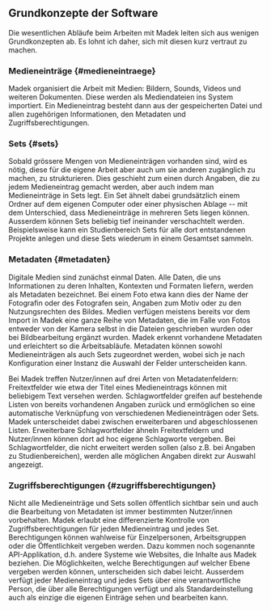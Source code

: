 ## Grundkonzepte der Software

Die wesentlichen Abläufe beim Arbeiten mit Madek leiten sich aus wenigen Grundkonzepten ab. Es lohnt ich daher, sich mit diesen kurz vertraut zu machen. 

### Medieneinträge {#medieneintraege}

Madek organisiert die Arbeit mit Medien: Bildern, Sounds, Videos und weiteren Dokumenten. Diese werden als Mediendateien ins System importiert. Ein Medieneintrag besteht dann aus der gespeicherten Datei und allen zugehörigen Informationen, den Metadaten und Zugriffsberechtigungen.

### Sets {#sets}

Sobald grössere Mengen von Medieneinträgen vorhanden sind, wird es nötig, diese für die eigene Arbeit aber auch um sie anderen zugänglich zu machen, zu strukturieren. Dies geschieht zum einen durch Angaben, die zu jedem Medieneintrag gemacht werden, aber auch indem man Medieneinträge in Sets legt. Ein Set ähnelt dabei grundsätzlich einem Ordner auf dem eigenen Computer oder einer physischen Ablage -- mit dem Unterschied, dass Medieneinträge in mehreren Sets liegen können. Ausserdem können Sets beliebig tief ineinander verschachtelt werden. Beispielsweise kann ein Studienbereich Sets für alle dort entstandenen Projekte anlegen und diese Sets wiederum in einem Gesamtset sammeln.

### Metadaten {#metadaten}

Digitale Medien sind zunächst einmal Daten. Alle Daten, die uns Informationen zu deren Inhalten, Kontexten und Formaten liefern, werden als Metadaten bezeichnet. Bei einem Foto etwa kann dies der Name der Fotografin oder des Fotografen sein, Angaben zum Motiv oder zu den Nutzungsrechten des Bildes. Medien verfügen meistens bereits vor dem Import in Madek eine ganze Reihe von Metadaten, die im Falle von Fotos entweder von der Kamera selbst in die Dateien geschrieben wurden oder bei Bildbearbeitung ergänzt wurden. Madek erkennt vorhandene Metadaten und erleichtert so die Arbeitsabläufe. Metadaten können sowohl Medieneinträgen als auch Sets zugeordnet werden, wobei sich je nach Konfiguration einer Instanz die Auswahl der Felder unterscheiden kann.

Bei Madek treffen Nutzer/innen auf drei Arten von Metadatenfeldern: Freitextfelder wie etwa der Titel eines Medieneintrags können mit beliebigem Text versehen werden. Schlagwortfelder greifen auf bestehende Listen von bereits vorhandenen Angaben zurück und ermöglichen so eine automatische Verknüpfung von verschiedenen Medieneinträgen oder Sets. Madek unterscheidet dabei zwischen erweiterbaren und abgeschlossenen Listen. Erweiterbare Schlagwortfelder ähneln Freitextfeldern und Nutzer/innen können dort ad hoc eigene Schlagworte vergeben. Bei Schlagwortfelder, die nicht erweitert werden sollen (also z.B. bei Angaben zu Studienbereichen), werden alle möglichen Angaben direkt zur Auswahl angezeigt.

### Zugriffsberechtigungen {#zugriffsberechtigungen}

Nicht alle Medieneinträge und Sets sollen öffentlich sichtbar sein und auch die Bearbeitung von Metadaten ist immer bestimmten Nutzer/innen vorbehalten. Madek erlaubt eine differenzierte Kontrolle von Zugriffsberechtigungen für jeden Medieneintrag und jedes Set. Berechtigungen können wahlweise für Einzelpersonen, Arbeitsgruppen oder die Öffentlichkeit vergeben werden. Dazu kommen noch sogenannte API-Applikation, d.h. andere Systeme wie Websites, die Inhalte aus Madek beziehen. Die Möglichkeiten, welche Berechtigungen auf welcher Ebene vergeben werden können, unterscheiden sich dabei leicht. Ausserdem verfügt jeder Medieneintrag und jedes Sets über eine verantwortliche Person, die über alle Berechtigungen verfügt und als Standardeinstellung auch als einzige die eigenen Einträge sehen und bearbeiten kann.
